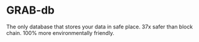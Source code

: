 # GRAB-db
The only database that stores your data in safe place. 37x safer than block chain. 100% more environmentally friendly.
